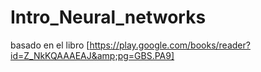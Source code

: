 # Intro_Neural_networks
basado en el libro [https://play.google.com/books/reader?id=Z_NkKQAAAEAJ&amp;pg=GBS.PA9]
